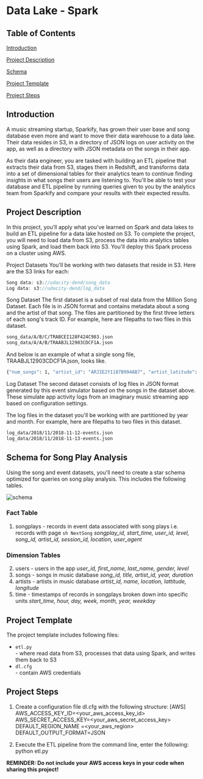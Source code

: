 # Data Lake - Spark

## Table of Contents
[Introduction](#introduction)

[Project Description](#project-description)

[Schema](#schema-for-song-play-analysis)

[Project Template](#project-template)

[Project Steps](#project-steps)

## Introduction
A music streaming startup, Sparkify, has grown their user base and song database even more and want to move their data warehouse to a data lake. Their data resides in S3, in a directory of JSON logs on user activity on the app, as well as a directory with JSON metadata on the songs in their app.

As their data engineer, you are tasked with building an ETL pipeline that extracts their data from S3, stages them in Redshift, and transforms data into a set of dimensional tables for their analytics team to continue finding insights in what songs their users are listening to. You'll be able to test your database and ETL pipeline by running queries given to you by the analytics team from Sparkify and compare your results with their expected results.

## Project Description
In this project, you'll apply what you've learned on Spark and data lakes to build an ETL pipeline for a data lake hosted on S3. To complete the project, you will need to load data from S3, process the data into analytics tables using Spark, and load them back into S3. You'll deploy this Spark process on a cluster using AWS.

Project Datasets
You'll be working with two datasets that reside in S3. Here are the S3 links for each:

```javascript
Song data: s3://udacity-dend/song_data
Log data: s3://udacity-dend/log_data
```

Song Dataset
The first dataset is a subset of real data from the Million Song Dataset. Each file is in JSON format and contains metadata about a song and the artist of that song. The files are partitioned by the first three letters of each song's track ID. For example, here are filepaths to two files in this dataset.

```sh
song_data/A/B/C/TRABCEI128F424C983.json
song_data/A/A/B/TRAABJL12903CDCF1A.json
```
And below is an example of what a single song file, TRAABJL12903CDCF1A.json, looks like.
```sh
{"num_songs": 1, "artist_id": "ARJIE2Y1187B994AB7", "artist_latitude": null, "artist_longitude": null, "artist_location": "", "artist_name": "Line Renaud", "song_id": "SOUPIRU12A6D4FA1E1", "title": "Der Kleine Dompfaff", "duration": 152.92036, "year": 0}
```
Log Dataset
The second dataset consists of log files in JSON format generated by this event simulator based on the songs in the dataset above. These simulate app activity logs from an imaginary music streaming app based on configuration settings.

The log files in the dataset you'll be working with are partitioned by year and month. For example, here are filepaths to two files in this dataset.

```sh
log_data/2018/11/2018-11-12-events.json
log_data/2018/11/2018-11-13-events.json
```

## Schema for Song Play Analysis
Using the song and event datasets, you'll need to create a star schema optimized for queries on song play analysis. This includes the following tables.

![schema](/ERD.png)

### Fact Table
1. songplays - records in event data associated with song plays i.e. records with page ```sh NextSong```
_songplay_id, start_time, user_id, level, song_id, artist_id, session_id, location, user_agent_
### Dimension Tables
2. users - users in the app
_user_id, first_name, last_name, gender, level_
3. songs - songs in music database
_song_id, title, artist_id, year, duration_
4. artists - artists in music database
_artist_id, name, location, lattitude, longitude_
5. time - timestamps of records in songplays broken down into specific units
_start_time, hour, day, week, month, year, weekday_

## Project Template
The project template includes following files:
  * ``etl.py``<br> - where read data from S3, processes that data using Spark, and writes them back to S3
  * ``dl.cfg``<br> - contain AWS credentials

## Project Steps
1. Create a configuration file dl.cfg with the following structure:
[AWS]
AWS_ACCESS_KEY_ID=<your_aws_access_key_id>
AWS_SECRET_ACCESS_KEY=<your_aws_secret_access_key>
DEFAULT_REGION_NAME =<your_aws_region>
DEFAULT_OUTPUT_FORMAT=JSON

2. Execute the ETL pipeline from the command line, enter the following:
python etl.py <your-new-s3-bucket-name>

__REMINDER: Do not include your AWS access keys in your code when sharing this project!__


